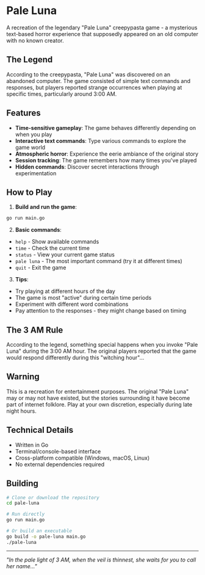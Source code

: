 # Pale Luna

A recreation of the legendary "Pale Luna" creepypasta game - a mysterious text-based horror experience that supposedly appeared on an old computer with no known creator.

## The Legend

According to the creepypasta, "Pale Luna" was discovered on an abandoned computer. The game consisted of simple text commands and responses, but players reported strange occurrences when playing at specific times, particularly around 3:00 AM.

## Features

- **Time-sensitive gameplay**: The game behaves differently depending on when you play
- **Interactive text commands**: Type various commands to explore the game world
- **Atmospheric horror**: Experience the eerie ambiance of the original story
- **Session tracking**: The game remembers how many times you've played
- **Hidden commands**: Discover secret interactions through experimentation

## How to Play

1. **Build and run the game**:

```bash
go run main.go
```

2. **Basic commands**:

- `help` - Show available commands
- `time` - Check the current time
- `status` - View your current game status
- `pale luna` - The most important command (try it at different times)
- `quit` - Exit the game

3. **Tips**:
- Try playing at different hours of the day
- The game is most "active" during certain time periods
- Experiment with different word combinations
- Pay attention to the responses - they might change based on timing

## The 3 AM Rule

According to the legend, something special happens when you invoke "Pale Luna" during the 3:00 AM hour. The original players reported that the game would respond differently during this "witching hour"...

## Warning

This is a recreation for entertainment purposes. The original "Pale Luna" may or may not have existed, but the stories surrounding it have become part of internet folklore. Play at your own discretion, especially during late night hours.

## Technical Details

- Written in Go
- Terminal/console-based interface
- Cross-platform compatible (Windows, macOS, Linux)
- No external dependencies required

## Building

```bash
# Clone or download the repository
cd pale-luna

# Run directly
go run main.go

# Or build an executable
go build -o pale-luna main.go
./pale-luna
```

---

_"In the pale light of 3 AM, when the veil is thinnest, she waits for you to call her name..."_
